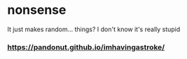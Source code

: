 # nonsense
It just makes random... things? I don't know it's really stupid
### https://pandonut.github.io/imhavingastroke/
